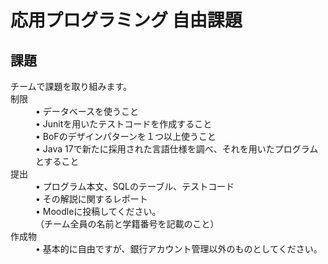 # 応用プログラミング 自由課題

## 課題
<dl>
<dt>チームで課題を取り組みます。</dt>

<dt>制限</dt>
<dd>• データベースを使うこと</dd>
<dd>• Junitを用いたテストコードを作成すること</dd>
<dd>• BoFのデザインパターンを１つ以上使うこと</dd>
<dd>• Java 17で新たに採用された言語仕様を調べ、それを用いたプログラムとすること</dd>

<dt>提出</dt>
<dd>• プログラム本文、SQLのテーブル、テストコード</dd>
<dd>• その解説に関するレポート</dd>
<dd>• Moodleに投稿してください。</dd>
<dd>（チーム全員の名前と学籍番号を記載のこと）</dd>

<dt>作成物</dt>
<dd>• 基本的に自由ですが、銀行アカウント管理以外のものとしてください。</dd>
</dl>
